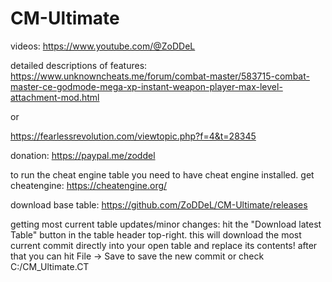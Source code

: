 # CM-Ultimate

videos:
https://www.youtube.com/@ZoDDeL


detailed descriptions of features:
https://www.unknowncheats.me/forum/combat-master/583715-combat-master-ce-godmode-mega-xp-instant-weapon-player-max-level-attachment-mod.html

or

https://fearlessrevolution.com/viewtopic.php?f=4&t=28345


donation:
https://paypal.me/zoddel


to run the cheat engine table you need to have cheat engine installed.
get cheatengine:
https://cheatengine.org/


download base table:
https://github.com/ZoDDeL/CM-Ultimate/releases


getting most current table updates/minor changes:
hit the "Download latest Table" button in the table header top-right.
this will download the most current commit directly into your open table and replace its contents!
after that you can hit File -> Save to save the new commit or check C:/CM_Ultimate.CT
